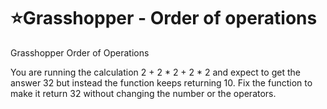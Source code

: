 # :star:Grasshopper - Order of operations

Grasshopper Order of Operations

You are running the calculation 2 + 2 * 2 + 2 * 2 and expect to get the answer 32 but instead the function keeps returning 10. Fix the function to make it return 32 without changing the number or the operators.
